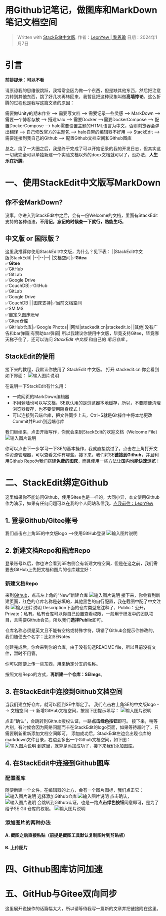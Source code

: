 # 用Github记笔记，做图库和MarkDown笔记文档空间
> Written with [StackEdit中文版](https://stackedit.cn/).
> 作者：[LeonYew | 黎恩瑜](http://leonyew.fun)
> 日期：2024年1月7日

# 引言
**前排提示：可以不看**

请原谅我的思维很跳跃，我常常会因为做一个东西，但是缺其他东西，然后把注意力转到其他东西，跳了好几次再转回来，我暂且把这种现象叫做**高墙悖论**。这么折腾的过程也是我写这篇文章的原因：

需要做Unity的期末作业 --> 需要写文档 --> 需要记录一些灵感 --> MarkDown --> 需要一个博客存放 --> 搭建halo --> 需要Docker -->需要DockerCompose --> 配置DockerCompose --> halo需要设置主题的HTML语言为中文，否则浏览器会弹出翻译 --> 自己修改官方的主题包 --> halo自带的编辑器不好用 --> StackEdit --> 需要连接到我自己的Github --> 配置Github文档空间和Github图库

总之，绕了一大圈之后，我是终于完成了可以开始记录的我的开发日志，但其实这一切我完全可以单独新建一个实验文档以外的docx文档就可以了，没办法，**人生乐在折腾**。
# 一、使用StackEdit中文版写MarkDown
## 你不会MarkDown?
没事，你进入到StackEdit中之后，会有一份Welcome的文档，里面有StackEdit支持的各种语法，**不用记，忘记的时候查一下就行，熟能生巧**。
## 中文版 or 国际版？
这里我推荐你使用StackEdit中文版，为什么？见下表：
||StackEdit中文版|StackEdit|
|--|--|--|
|文档空间|✅**Gitea** <br>✅**Gitee** <br>✅GitHub <br>✅GitLab <br>✅Google Drive <br>✅CouchDB|✅GitHub <br>✅GitLab <br>✅Google Drive <br>✅CouchDB |
|图床支持|✅当前文档空间<br> ✅SM.MS <br> ✅自定义图床账号<br> ✅Gitea仓库<br> ✅GitHub仓库|✅Google Photos|
|网址|stackedit.cn|stackedit.io|
|其他|没有广告和bar弹窗|有赞助bar弹窗|
所以我建议你使用中文版，毕竟支持Gitee，毕竟哪天梯子倒了，还可以访问 *StackEdit 中文版* 和自己的 *笔记仓库* 。
## StackEdit的使用
接下来的教程，我默认你使用了 StackEdit 中文版。
打开 stackedit.cn 你会看到如下界面：
![输入图片说明](https://raw.githubusercontent.com/LeonYew-SWPU/FileTem/main/imgs/2024-01-07/6PaJoOKpDcEYOC03.png)

在说明一下StackEdit有什么用：
- 一款网页的MarkDown编辑器
- 不用登陆也可以写文档，SE默认用的是浏览器本地缓存，所以，不要随便清理浏览器缓存，也不要使用隐身模式！
- 可以连接到云端仓库，把文件同步上去，Ctrl+S就是Git操作中将本地更改Commit并Push到远端仓库

我们继续来，点击开始写作，你就会来到StackEdit的欢迎文档（Welcome File）
![输入图片说明](https://raw.githubusercontent.com/LeonYew-SWPU/FileTem/main/imgs/2024-01-07/q2Xhb5XeZmUPL5IL.png)

你可以点击下一步学习一下SE的基本操作，我就直接跳过了。点击左上角打开文件资源管理器，可以查看文件有哪些。接下来，我们将SE**链接到Github**，并且利用Github Repo为我们搭建**免费的图床**，而且使用一些方法让**国内也能快速浏览**！

# 二、StackEdit绑定Github
这里如果你不能访问Github，使用Gitee也是一样的，大同小异，本文使用Github作为演示，如果有任何问题可以在我的个人网站私信我。[点我前往：LeonYew](http://leonyew.fun)
## 1. 登录Github/Gitee账号
我们点击右上角SE的中文版logo -->使用GitHub登录
![输入图片说明](https://raw.githubusercontent.com/LeonYew-SWPU/FileTem/main/imgs/2024-01-07/kTRMXFuYi2raxeQv.png)
## 2. 新建文档Repo和图库Repo
登录账号以后，你也许会看到SE右侧会有新建文档空间，但是在这之前，我们需要去GitHub上先把文档和图片的仓库建立好：
### 新建文档Repo
来到[Github](https://github.com/)，点击左上角的“New”新建仓库
![输入图片说明](https://raw.githubusercontent.com/LeonYew-SWPU/FileTem/main/imgs/2024-01-07/vnDZDs6mYeoiek21.png)
接下来，你会看到新建页面，红色的仓库名称是必填的，其他黑色的自行配置，我在截图中配了中文注释
![输入图片说明](https://raw.githubusercontent.com/LeonYew-SWPU/FileTem/main/imgs/2024-01-07/mipRoAOlAIO5S4Xq.png)
Description下面的仓库类型忘注释了，Public：公开，Private：私有。私有仓库可以你自己设置查看权限，一般用于研发中的团队项目，且需要Github会员，所以我们**选择Public**即可。

仓库名称必须是英文且不能有空格或特殊字符，填错了Github会提示你修改的，我们随便去个名字：比如SENotes

创建完成后，你会来到你的仓库，由于没有勾选README file，所以目前没有文件，暂时不用管。

你可以随便上传一些东西，用来确定分支的名称。

按照文档Repo的方式，**再新建一个仓库：SEImgs**。
## 3. 在StackEdit中连接到Github文档空间
当我们建立好仓库，就可以回到SE中绑定了。
我们点击右上角SE的中文版logo --> 文档空间 --> 新增GitHub文档空间，按照下图提示填写：
![输入图片说明](https://raw.githubusercontent.com/LeonYew-SWPU/FileTem/main/imgs/2024-01-07/TlE1HalJ67fmMDmY.png)

点击“确认”，会跳转到Github授权认证，一路**点击绿色按钮**即可。
接下来，稍等片刻，有时候会因为网络问题而卡在StackEdit的logo页面，如果等待超时了，只需要刷新重新添加文档空间即可。
添加成功后，StackEdit左边会出现仓库的markdown文件目录，右边会多出一个Github文档空间，如下图：
![输入图片说明](https://raw.githubusercontent.com/LeonYew-SWPU/FileTem/main/imgs/2024-01-07/stiJj8ZAVVLrjisE.png)
到这里，就算是添加成功了，接下来我们添加图库。

## 4. 在StackEdit中连接到Github图库
### 配置图库
随便新建一个文件，在编辑器的上方，会有一个图片图标，我们点击它：
![输入图片说明](https://raw.githubusercontent.com/LeonYew-SWPU/FileTem/main/imgs/2024-01-07/FCCWXWq4ubOayKFr.png)
选择添加Github仓库
![输入图片说明](https://raw.githubusercontent.com/LeonYew-SWPU/FileTem/main/imgs/2024-01-07/XWAu1vZ1oS7MyNW0.png)
点击确认，
![输入图片说明](https://raw.githubusercontent.com/LeonYew-SWPU/FileTem/main/imgs/2024-01-07/9bFQi0gh0JqxIFe3.png)
会跳转到Github认证，也是一路**点击绿色按钮**同意即可，是为了给予SE Git 仓库的权限。
![输入图片说明](https://raw.githubusercontent.com/LeonYew-SWPU/FileTem/main/imgs/2024-01-07/eMadoHmWIFOqsj0X.png)
### 添加图片的两种办法
#### A. 截图之后直接粘贴（前提是截图工具默认复制图片到剪贴板）
#### B. 上传图片


# 四、Github图库访问加速
# 五、GitHub与Gitee双向同步
这里展开说操作的话篇幅太大，所以请等待我写一篇新的文章并把链接附在这里。
<!--stackedit_data:
eyJoaXN0b3J5IjpbMTI1Njg1NjI2NV19
-->